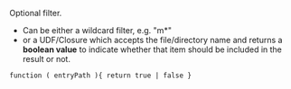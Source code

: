 Optional filter. 

- Can be either a wildcard filter, e.g. "m*"
- or a UDF/Closure which accepts the file/directory name and returns a **boolean value** to indicate whether that item should be included in the result or not.

`function ( entryPath ){ return true | false }`
